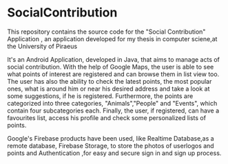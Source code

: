 # SocialContribution
This repository contains the source code for the "Social Contribution" Application , an application developed for my thesis in computer sciene,at the University of Piraeus

It's an Android Application, developed in Java, that aims to manage acts of social contribution. 
With the help of Google Maps, the user is able to see what points of interest are registered and can browse them in list view too.
The user has also the ability to check the latest points, the most popular ones, what is around him or near his desired address and take a look at some suggestions, if he is registered. Furthermore, the points are categorized into three categories, "Animals","People" and "Events", which contain four subcategories each. Finally, the user, if registered, can have a favourites list, access his profile and check some personalized lists of points.

Google's Firebase products have been used, like Realtime Database,as a remote database, Firebase Storage, to store the photos of userlogos and points and Authentication ,for easy and secure sign in and sign up process.
